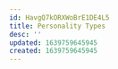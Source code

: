 ```yaml
---
id: HavgQ7kORXWoBrE1DE4L5
title: Personality Types
desc: ''
updated: 1639759645945
created: 1639759645945
---
```


